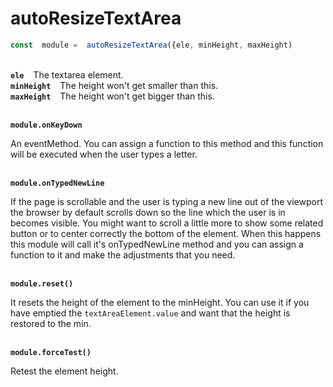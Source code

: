 # autoResizeTextArea

```javascript
const  module =  autoResizeTextArea({ele, minHeight, maxHeight)  
```

<br/>**`ele`** &ensp; The textarea element.  
**`minHeight`** &ensp; The height won't get smaller than this.  
**`maxHeight`** &ensp; The height won't get bigger than this.  

<br/> **`module.onKeyDown`**

An eventMethod. You can assign a function to this method and this function will be executed when the user types a letter.  

<br/> **`module.onTypedNewLine`**

If the page is scrollable and the user is typing a new line out of the viewport the browser by default scrolls down so the line which the user is in becomes visible. You might want to scroll a little more to show some related button or to center correctly the bottom of the element. When this happens this module will call it's onTypedNewLine method and you can assign a function to it and make the adjustments that you need.  

<br/> **`module.reset()`**

It resets the height of the element to the minHeight. You can use it if you have emptied the `textAreaElement.value` and want that the height is restored to the min.  

<br/> **`module.forceTest()`**

Retest the element height.
